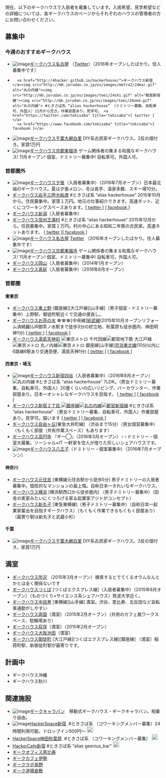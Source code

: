 現在、以下のギークハウスで入居者を募集しています。入居希望、見学希望などの詳細については、各ギークハウスのページからそれぞれのハウスの管理者の方にお問い合わせください。

## 募集中
### 今週のおすすめギークハウス

- <img src="http://sozai.akuseru-design.com/img_new/new018/new018_01.png" alt="image"><a href="https://www.facebook.com/geek.nagoya/">ギークハウス名古屋</a> （<a href="https://twitter.com/setoshi66/status/768373615536447488">Twitter</a>）（2016年オープンしたばかり。住人募集中です）</li>
- 		<a href="http://4hacker.github.io/hackerhouse/">ギークハウス新宿</a><img src="http://mb.jorudan.co.jp/os/images/metro2/24mar.gif" alt="丸の内線"><img src="http://mb.jorudan.co.jp/os/images/toei/24shi.gif" alt="都営新宿線"><img src="http://mb.jorudan.co.jp/os/images/toei/24oed.gif" alt="丸の内線"> #ときさば系 “alias hackerhouse” （ドミトリー募集、自転車可、外国人）11月から空き。作業部屋あり。見学可。 <a href="https://twitter.com/tokisaba" title="tokisaba">[ twitter ]</a>
		<a href="https://www.facebook.com/tokisaba" title="tokisaba">[ facebook ]</a>
- <img src="http://sozai.akuseru-design.com/img_new/new018/new018_01.png" alt="image"><a href="https://paper.dropbox.com/doc/m3Sz7HwYJGCiURWz9G51Y">ギークハウス千葉大網白里</a> DIY系古民家ギークハウス。2反の畑付き。家賃1万円
- <img src="http://sozai.akuseru-design.com/img_new/new018/new018_01.png" alt="image"><a href="http://geektfkj.blogspot.jp/">ギークハウス京都東福寺</a> ゲーム関係者の集まる和風なギークハウス! 11月オープン! 個室、ドミトリー募集中! 自転車可。外国人可。


### 首都圏外

- <img src="http://sozai.akuseru-design.com/img_new/new018/new018_01.png" alt="image"><a href="https://www.facebook.com/geebari?__mref=message_bubble">ギークハウス夕張</a>（入居者募集中）（2016年7月オープン）日本最北端のギークハウス。夏は夕張メロン、冬は長芋、温泉多数、スキー場10分。
- <a href="http://4hacker.github.io/hackerhouse/"> ギークハウス岩手三陸大船渡</a>
		#ときさば系 “alias hackerhouse” 2015年10月から。住民募集中。家賃１万円。地元の仕事紹介できます。高速ネット、近くにコワーキングスペースあります。<a href="https://twitter.com/tokisaba" title="tokisaba">[ twitter ]</a>
		<a href="https://www.facebook.com/tokisaba" title="tokisaba">[ facebook ]</a>
- <a href="http://www.geek-niigata.com/">ギークハウス新潟</a>（入居者募集中）
- <a href="http://4hacker.github.io/hackerhouse/">ギークハウス信州王滝村</a>
		#ときさば系 “alias hackerhouse” 2015年12月から。住民募集中。家賃１万円。村の中心にある昭和二年築の古民家。高速ネットあります。
		<a href="https://twitter.com/tokisaba" title="tokisaba">[ twitter ]</a><a href="https://www.facebook.com/tokisaba" title="tokisaba">[ facebook ]</a>
- <img src="http://sozai.akuseru-design.com/img_new/new018/new018_01.png" alt="image"><a href="https://www.facebook.com/geek.nagoya/">ギークハウス名古屋</a> <a href="https://twitter.com/setoshi66/status/768373615536447488">Twitter</a> （2016年オープンしたばかり。住人募集中です）
- <img src="http://sozai.akuseru-design.com/img_new/new018/new018_01.png" alt="image"><a href="http://geektfkj.blogspot.jp/">ギークハウス京都東福寺</a>  ゲーム関係者の集まる和風なギークハウス! 11月オープン! 個室、ドミトリー募集中! 自転車可。外国人可。
- <a href="http://colish.net/concepts/565">ギークハウス岡山</a>（入居者募集中）（2014年1月オープン）
- <a href="http://geemani.com/">ギークハウス真庭</a>（入居者募集中）（2016年6月オープン）

### 首都圏
#### 東東京

- <a href="http://geekhouse.tumblr.com/post/63796293813/higashiueno">ギークハウス東上野</a> [銀座線][大江戸線][山手線]（男子個室・ドミトリー募集中）上野駅、御徒町駅近くで交通の便良し。
- <a href="http://t.umblr.com/redirect?z=http%3A%2F%2Fsharehouse.aaron.co.jp%2Fgeekhouse-ochanomizu%2F&amp;t=NDIxMTRhOGExNzQwOTYzZGY0MDg1Y2ZjNWUwZTg2MzA0M2JmMzkyZSxXbEVlS3ZsVg%3D%3D">ギークハウスお茶の水</a>
		<img src="http://sharehouse.aaron.co.jp/geekhouse-ochanomizu/images/21px-Subway_TokyoMarunouchi.png" alt="東京メトロ 丸ノ内線" width="15px" height="15px"><img src="http://sharehouse.aaron.co.jp/geekhouse-ochanomizu/images/21px-Subway_TokyoChiyoda.png" alt="東京メトロ 千代田線" width="15px" height="15px"><img src="http://sharehouse.aaron.co.jp/geekhouse-ochanomizu/images/21px-Subway_TokyoGinza.png" alt="東京メトロ 銀座線" width="15px" height="15px">[中央線][総武線](個室募集中)(2015年10月オープンリフォーム済綺麗)(JR御茶ノ水駅まで徒歩3分の好立地、秋葉原も徒歩圏内、神田明神1分) <a href="https://twitter.com/aaron_suzuki" title="aaron_suzuki">[ twitter ]</a>
		<a href="http://t.umblr.com/redirect?z=https%3A%2F%2Fwww.facebook.com%2Fyoshihisa.suzuki.98&amp;t=ODc0ODcxOWE1MzExODNkZGZkMGY1Yjk1YjQzYWU3YTE5N2IzMThkNixXbEVlS3ZsVg%3D%3D" title="yoshihisa.suzuki.98">[ facebook ]</a>
	</li>
- <a href="http://t.umblr.com/redirect?z=http%3A%2F%2Fsharehouse.aaron.co.jp%2Fgeekhouse-yushimatenjinmae%2F&amp;t=ZTk3NGUxYzZmNDNlNmY4OWI5NGU4MWM4ZjcwMjk2ZDVhN2I4NDczZixXbEVlS3ZsVg%3D%3D">ギークハウス湯島天神前</a>
		<img src="http://sharehouse.aaron.co.jp/geekhouse-yushimatenjinmae/images/21px-Subway_TokyoChiyoda.png" alt="東京メトロ 千代田線"><img src="http://sharehouse.aaron.co.jp/geekhouse-yushimatenjinmae/images/21px-Subway_TokyoOedo.png" alt="都営地下鉄 大江戸線"><img src="http://sharehouse.aaron.co.jp/geekhouse-yushimatenjinmae/images/21px-Subway_TokyoMarunouchi.png" alt="東京メトロ 丸ノ内線"><img src="http://sharehouse.aaron.co.jp/geekhouse-yushimatenjinmae/images/21px-Subway_TokyoGinza.png" alt="東京メトロ 銀座線">[山手線][京浜東北線](2014年11月オープンリフォーム済綺麗)(10分以内に6路線6駅あり交通至便、湯島天神1分) <a href="https://twitter.com/aaron_suzuki" title="aaron_suzuki">[ twitter ]</a>
		<a href="http://t.umblr.com/redirect?z=https%3A%2F%2Fwww.facebook.com%2Fyoshihisa.suzuki.98&amp;t=ODc0ODcxOWE1MzExODNkZGZkMGY1Yjk1YjQzYWU3YTE5N2IzMThkNixXbEVlS3ZsVg%3D%3D" title="yoshihisa.suzuki.98">[ facebook ]</a>
	
#### 西東京・埼玉

- <img src="http://sozai.akuseru-design.com/img_new/new018/new018_01.png" alt="image"><a href="http://4hacker.github.io/hackerhouse/">ギークハウス新宿四谷</a>（入居者募集中）（2016年8月オープン）
		<img src="http://mb.jorudan.co.jp/os/images/metro2/24mar.gif" alt="丸の内線">
		#ときさば系 “alias hackerhouse” 7LDK。（男女ドミトリー募集、自転車可、外国人）20畳くらいの広いリビング、バーカウンター、作業部屋あり。日本一オシャレなギークハウスを目指す。
		<a href="https://twitter.com/tokisaba" title="tokisaba">[ twitter ]</a>
		<a href="https://www.facebook.com/tokisaba" title="tokisaba">[ facebook ]</a>
- <a href="http://4hacker.github.io/hackerhouse/">ギークハウス新宿２丁目 
		<img src="http://mb.jorudan.co.jp/os/images/metro2/24gin.gif" alt="銀座線"><img src="http://mb.jorudan.co.jp/os/images/metro2/24mar.gif" alt="丸の内線"><img src="http://mb.jorudan.co.jp/os/images/toei/24shi.gif" alt="都営新宿線"></a>
		#ときさば系 “alias hackerhouse” （男女ドミトリー募集、自転車可、外国人）作業部屋あり。見学可。猫います
		<a href="https://twitter.com/tokisaba" title="tokisaba">[ twitter ]</a>
		<a href="https://www.facebook.com/tokisaba" title="tokisaba">[ facebook ]</a>
- <a href="http://geekhouse.tumblr.com/post/113088272124/jiyugaoka">ギークハウス自由ヶ丘</a>[東急大井町線]	（渋谷まで15分）（男女個室募集中）（もくもく部屋（共有作業スペース）もあります）
- <a href="http://geemaru.wp.xdomain.jp/"> ギークハウス高円寺</a> 『ギー◯』（2016年3月オープン）♂♀ドミトリー・個室大募集。ソーシャル×IT 一軒家を住人が借りた珍しいシェアハウスです。
- <img src="http://sozai.akuseru-design.com/img_new/new018/new018_01.png" alt="image"><a href="https://twitter.com/geehachi">ギークハウス八王子</a>（ドミトリー・個室募集中）（2016年7月オープンン）
	
#### 神奈川
- <a href="http://geekmtsm.com">ギークハウス元住吉</a> [東横線元住吉駅から徒歩5分] 男子ドミトリーの入居者募集中。個性的なマンションの最上階。自称日本一きれいなギークハウス。
- <a href="http://geek-house-yokohama.webnode.jp/">ギークハウス横浜</a> [横浜駅西口から徒歩圏内] （男子ドミトリー募集中）（田舎の実家みたいにくつろげる家＆起業家アジトがコンセプト）
- <a href="https://www.facebook.com/geekmrk">ギークハウス新丸子</a> [東急東横線]（男子ドミトリー募集中）（自称日本一起業家輩出を目指すギークハウス）（もくもく作業できるもくもく部屋あり）（最寄り駅は新丸子と武蔵小杉）

#### 千葉
- <img src="http://sozai.akuseru-design.com/img_new/new018/new018_01.png" alt="image"><a href="https://paper.dropbox.com/doc/m3Sz7HwYJGCiURWz9G51Y">ギークハウス千葉大網白里</a> 
		DIY系古民家ギークハウス。2反の畑付き。家賃1万円

## 満室
- <a href="https://tokutokutoku.github.io/">ギークハウス所沢</a> （2015年3月オープン）検索するとでてくるオウムなんとかとは全く関係ないです
- <a href="http://geetsuku.github.io/">ギークハウスつくば</a> [つくばエクスプレス線]（入居者募集中）（2015年8月オープン）（ものづくり×サイエンス系シェアハウス）筑波大学近く。
- <a href="http://goo.gl/G0YedX">ギークハウス中目黒</a> [東横線][山手線] 満室。渋谷、恵比寿、五反田など自転車通勤がしやすい
- <a href="http://geekhouse.tumblr.com/post/110448107709/ryougoku">ギークハウス両国</a>（満室）（2015年2月オープン）（共用のカフェ風ワークスペース、駐輪場あり）
- <a href="http://geekhouse.tumblr.com/post/110446423029/ogikubo">ギークハウス荻窪</a>（満室）（2015年2月オープン）
- <a href="http://geekhouse-osakaikeda.tumblr.com/">ギークハウス大阪池田</a>（満室）
- <a href="http://geekhouse.tumblr.com/post/41336302168/okachimachi">ギークハウス御徒町</a> [大江戸線][つくばエクスプレス線][銀座線] （満室）稲荷町駅、新御徒町駅が最寄りです。
	
## 計画中
- ギークハウス沖縄
- ギークハウス秋川

## 関連施設
- <img src="http://sozai.akuseru-design.com/img_new/new018/new018_01.png" alt="image"><a href="http://geekcaravan.hatenablog.com/">ギークキャラバン</a>　移動式ギークハウス・ギークキャラバン。相乗り自由。
- <img src="http://sozai.akuseru-design.com/img_new/new018/new018_01.png" alt="image"><a href="http://4hacker.github.io/hackerhouse/">HackerSpace新宿</a>  #ときさば系 （コワーキングメンバー募集）24時間利用可能。ドロップイン500円〜 <a href="https://twitter.com/tokisaba" title="tokisaba"> <img src="https://pbs.twimg.com/profile_images/530553072594874368/7f9QErOD_bigger.png" alt="twitterで問い合わせ" height="20"></a> 
- <a href="http://4hacker.github.io/hackerhouse/">HackerSpace神田秋葉原</a>  #ときさば系 （コワーキングメンバー募集） <a href="https://twitter.com/tokisaba" title="tokisaba"> <img src="https://pbs.twimg.com/profile_images/530553072594874368/7f9QErOD_bigger.png" alt="twitterで問い合わせ" height="20"></a>
- <a href="http://4hacker.github.io/hackerhouse/">HackerCafe新宿</a>
		 #ときさば系 “alias geenius_bar” 
		 <a href="https://twitter.com/tokisaba" title="tokisaba"> 
		 	<img src="https://pbs.twimg.com/profile_images/530553072594874368/7f9QErOD_bigger.png" alt="twitterで問い合わせ" height="20"></a>
- <a href="https://www.facebook.com/GeekOfficeEbisu">ギークオフィス恵比寿</a>
- <a href="http://geekcafe.fow.bz/">ギークカフェ伊勢</a>
- <a href="http://geeklab-nagano.com/">ギークラボ長野</a>
- <a href="http://geekdojo.strikingly.com/">ギーク道場倉敷</a>
